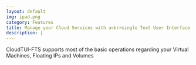 ```yaml
---
layout: default
img: ipad.png
category: Features
title: Manage your Cloud Services with a<br>single Text User Interface
description: |
---
```

  CloudTUI-FTS supports most of the basic operations regarding your Virtual Machines, Floating IPs and Volumes
